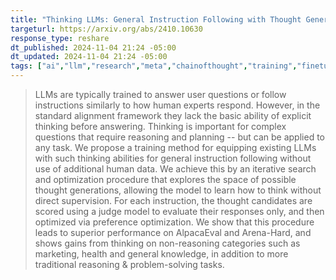 ```yaml
---
title: "Thinking LLMs: General Instruction Following with Thought Generation"
targeturl: https://arxiv.org/abs/2410.10630
response_type: reshare
dt_published: 2024-11-04 21:24 -05:00
dt_updated: 2024-11-04 21:24 -05:00
tags: ["ai","llm","research","meta","chainofthought","training","finetuning"]
---
```


> LLMs are typically trained to answer user questions or follow instructions similarly to how human experts respond. However, in the standard alignment framework they lack the basic ability of explicit thinking before answering. Thinking is important for complex questions that require reasoning and planning -- but can be applied to any task. We propose a training method for equipping existing LLMs with such thinking abilities for general instruction following without use of additional human data. We achieve this by an iterative search and optimization procedure that explores the space of possible thought generations, allowing the model to learn how to think without direct supervision. For each instruction, the thought candidates are scored using a judge model to evaluate their responses only, and then optimized via preference optimization. We show that this procedure leads to superior performance on AlpacaEval and Arena-Hard, and shows gains from thinking on non-reasoning categories such as marketing, health and general knowledge, in addition to more traditional reasoning & problem-solving tasks. 
